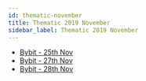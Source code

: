 ```yaml
---
id: thematic-november
title: Thematic 2019 November
sidebar_label: Thematic 2019 November
---
```



* [Bybit - 25th Nov](/newsletters/html/Thematic/2019/November/Bybit%20-%2025th%20Nov.html)
* [Bybit - 27th Nov](/newsletters/html/Thematic/2019/November/Bybit%20-%2027th%20Nov.html)
* [Bybit - 28th Nov](/newsletters/html/Thematic/2019/November/Bybit%20-%2028th%20Nov.html)
